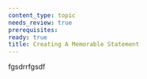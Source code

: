 ```yaml
---
content_type: topic
needs_review: true
prerequisites:
ready: true
title: Creating A Memorable Statement
---
```


fgsdrrfgsdf